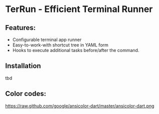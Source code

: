 # TerRun - Efficient Terminal Runner

## Features:
* Configurable terminal app runner
* Easy-to-work-with shortcut tree in YAML form
* Hooks to execute additional tasks before/after the command.

## Installation
tbd

## Color codes:
https://raw.github.com/google/ansicolor-dart/master/ansicolor-dart.png